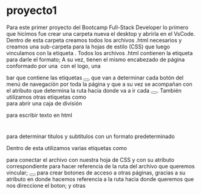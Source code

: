 # proyecto1

<p>
  Para este primer proyecto del Bootcamp Full-Stack Developer lo primero que
  hicimos fue crear una carpeta nueva el desktop y abrirla en el VsCode. 
  Dentro de esta carpeta creamos todos los archivos .html necesarios y creamos una sub-carpeta para la hojas de estilo 
  (CSS) que luego vinculamos con la etiqueta <link rel="stylesheet" href="">. 
  Todos los archivos .html contienen la etiqueta <html></html> para darle el formato; A su vez, tienen el mismo encabezado 
  de página conformado por una <img src="" alt=""> con el logo, una <nav></nav> bar que contiene las etiquetas <button></button> 
  que van a determinar cada botón del menú de navegación por toda la página y que a su vez se acompañan con el atributo <a href=""></a> que determina la ruta hacia donde va a ir cada <button></button>.
  También utilizamos otras etiquetas como 
  <div></div> para abrir una caja de división
  <p></p> para escribir texto en html
  <h1></h1><h2></h2> para determinar titulos y subtitulos con un formato predeterminado
</p>

Dentro de esta utilizamos varias etiquetas como

  <link rel="stylesheet" href="" /> para conectar el archivo con nuestra hoja de CSS y con su atributo correspondiente para hacer
  referencia de la ruta del archivo que queremos vincular;
  <button></button> para crear botones de acceso a otras páginas, gracias a su atributo <a href=""></a> en donde hacemos referencia a la ruta hacia donde queremos que nos direccione el boton;
  y otras 
</p>
